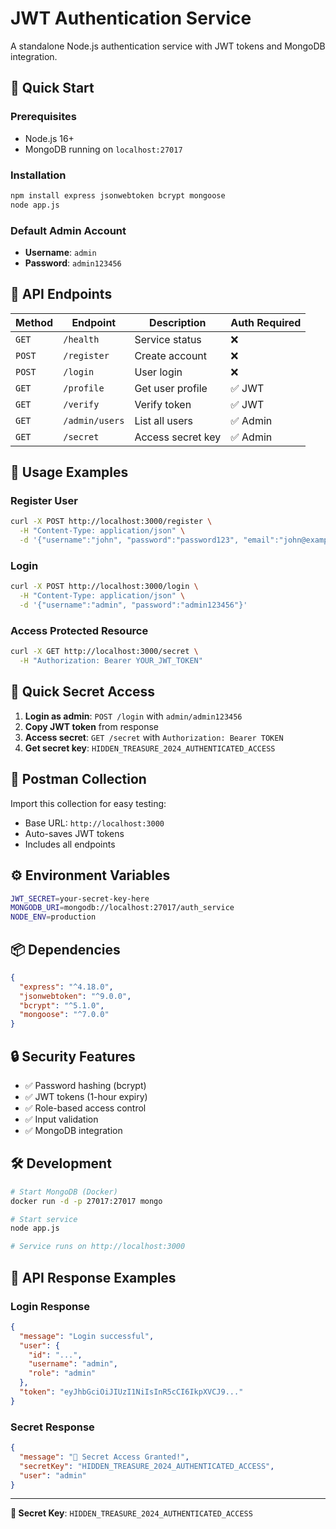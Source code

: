 # JWT Authentication Service

A standalone Node.js authentication service with JWT tokens and MongoDB integration.

## 🚀 Quick Start

### Prerequisites

- Node.js 16+
- MongoDB running on `localhost:27017`

### Installation

```bash
npm install express jsonwebtoken bcrypt mongoose
node app.js
```

### Default Admin Account

- **Username**: `admin`
- **Password**: `admin123456`

## 📡 API Endpoints

| Method | Endpoint       | Description       | Auth Required |
| ------ | -------------- | ----------------- | ------------- |
| `GET`  | `/health`      | Service status    | ❌            |
| `POST` | `/register`    | Create account    | ❌            |
| `POST` | `/login`       | User login        | ❌            |
| `GET`  | `/profile`     | Get user profile  | ✅ JWT        |
| `GET`  | `/verify`      | Verify token      | ✅ JWT        |
| `GET`  | `/admin/users` | List all users    | ✅ Admin      |
| `GET`  | `/secret`      | Access secret key | ✅ Admin      |

## 🔐 Usage Examples

### Register User

```bash
curl -X POST http://localhost:3000/register \
  -H "Content-Type: application/json" \
  -d '{"username":"john", "password":"password123", "email":"john@example.com"}'
```

### Login

```bash
curl -X POST http://localhost:3000/login \
  -H "Content-Type: application/json" \
  -d '{"username":"admin", "password":"admin123456"}'
```

### Access Protected Resource

```bash
curl -X GET http://localhost:3000/secret \
  -H "Authorization: Bearer YOUR_JWT_TOKEN"
```

## 🎯 Quick Secret Access

1. **Login as admin**: `POST /login` with `admin/admin123456`
2. **Copy JWT token** from response
3. **Access secret**: `GET /secret` with `Authorization: Bearer TOKEN`
4. **Get secret key**: `HIDDEN_TREASURE_2024_AUTHENTICATED_ACCESS`

## 📁 Postman Collection

Import this collection for easy testing:

- Base URL: `http://localhost:3000`
- Auto-saves JWT tokens
- Includes all endpoints

## ⚙️ Environment Variables

```bash
JWT_SECRET=your-secret-key-here
MONGODB_URI=mongodb://localhost:27017/auth_service
NODE_ENV=production
```

## 📦 Dependencies

```json
{
  "express": "^4.18.0",
  "jsonwebtoken": "^9.0.0",
  "bcrypt": "^5.1.0",
  "mongoose": "^7.0.0"
}
```

## 🔒 Security Features

- ✅ Password hashing (bcrypt)
- ✅ JWT tokens (1-hour expiry)
- ✅ Role-based access control
- ✅ Input validation
- ✅ MongoDB integration

## 🛠️ Development

```bash
# Start MongoDB (Docker)
docker run -d -p 27017:27017 mongo

# Start service
node app.js

# Service runs on http://localhost:3000
```

## 📖 API Response Examples

### Login Response

```json
{
  "message": "Login successful",
  "user": {
    "id": "...",
    "username": "admin",
    "role": "admin"
  },
  "token": "eyJhbGciOiJIUzI1NiIsInR5cCI6IkpXVCJ9..."
}
```

### Secret Response

```json
{
  "message": "🔐 Secret Access Granted!",
  "secretKey": "HIDDEN_TREASURE_2024_AUTHENTICATED_ACCESS",
  "user": "admin"
}
```

---

**🔐 Secret Key**: `HIDDEN_TREASURE_2024_AUTHENTICATED_ACCESS`
